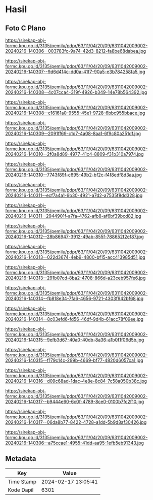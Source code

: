 # Hasil

## Foto C Plano

https://sirekap-obj-formc.kpu.go.id/3135/pemilu/pdpr/63/11/04/20/09/6311042009002-20240216-140306--003783fc-9a74-42d3-8212-fa8be68dabea.jpg

https://sirekap-obj-formc.kpu.go.id/3135/pemilu/pdpr/63/11/04/20/09/6311042009002-20240216-140307--9d6d414c-dd0a-41f7-90a5-e3b784258fa5.jpg

https://sirekap-obj-formc.kpu.go.id/3135/pemilu/pdpr/63/11/04/20/09/6311042009002-20240216-140308--4c07cca4-319f-4926-b349-14e78b564392.jpg

https://sirekap-obj-formc.kpu.go.id/3135/pemilu/pdpr/63/11/04/20/09/6311042009002-20240216-140308--c16161a0-9555-45e1-9728-6bbc955bbace.jpg

https://sirekap-obj-formc.kpu.go.id/3135/pemilu/pdpr/63/11/04/20/09/6311042009002-20240216-140309--2091ff69-c1d7-4a08-8aa1-6f9c80a251df.jpg

https://sirekap-obj-formc.kpu.go.id/3135/pemilu/pdpr/63/11/04/20/09/6311042009002-20240216-140310--2f0a8d89-4977-41c4-8809-f31b310a7974.jpg

https://sirekap-obj-formc.kpu.go.id/3135/pemilu/pdpr/63/11/04/20/09/6311042009002-20240216-140310--7743f89f-c695-49b2-bf2c-f4f8edf8d3aa.jpg

https://sirekap-obj-formc.kpu.go.id/3135/pemilu/pdpr/63/11/04/20/09/6311042009002-20240216-140311--ecf7a4a1-9b30-4921-a7d2-a7535f8dd328.jpg

https://sirekap-obj-formc.kpu.go.id/3135/pemilu/pdpr/63/11/04/20/09/6311042009002-20240216-140311--2944901f-a7fa-4762-afb8-af6bf39bcd82.jpg

https://sirekap-obj-formc.kpu.go.id/3135/pemilu/pdpr/63/11/04/20/09/6311042009002-20240216-140312--28b86947-3912-49ab-855f-788652f2ef87.jpg

https://sirekap-obj-formc.kpu.go.id/3135/pemilu/pdpr/63/11/04/20/09/6311042009002-20240216-140313--022d3674-4eb9-4800-bf15-acc413985d51.jpg

https://sirekap-obj-formc.kpu.go.id/3135/pemilu/pdpr/63/11/04/20/09/6311042009002-20240216-140313--291b07cd-8ba2-4708-866d-a23ceb957fe6.jpg

https://sirekap-obj-formc.kpu.go.id/3135/pemilu/pdpr/63/11/04/20/09/6311042009002-20240216-140314--fb818e34-7fa6-4656-9721-4303f942bf68.jpg

https://sirekap-obj-formc.kpu.go.id/3135/pemilu/pdpr/63/11/04/20/09/6311042009002-20240216-140314--8c03efd6-fd56-46df-9d4b-61acc78f09ee.jpg

https://sirekap-obj-formc.kpu.go.id/3135/pemilu/pdpr/63/11/04/20/09/6311042009002-20240216-140315--9efb3d67-40a0-40db-8a36-a1b0f1f06d5b.jpg

https://sirekap-obj-formc.kpu.go.id/3135/pemilu/pdpr/63/11/04/20/09/6311042009002-20240216-140315--f179c14c-299b-4669-bf77-4820d6057ca1.jpg

https://sirekap-obj-formc.kpu.go.id/3135/pemilu/pdpr/63/11/04/20/09/6311042009002-20240216-140316--d09c68ad-1dac-4e8e-8c84-7c58a050b38c.jpg

https://sirekap-obj-formc.kpu.go.id/3135/pemilu/pdpr/63/11/04/20/09/6311042009002-20240216-140317--b9444e60-6c0f-4789-8ce0-0100b7fc2f10.jpg

https://sirekap-obj-formc.kpu.go.id/3135/pemilu/pdpr/63/11/04/20/09/6311042009002-20240216-140317--06da8b77-8422-4728-a1dd-5b9d8af30426.jpg

https://sirekap-obj-formc.kpu.go.id/3135/pemilu/pdpr/63/11/04/20/09/6311042009002-20240216-140306--a75ccae1-4955-41dd-aa95-1efb5eb91343.jpg


## Metadata

| Key        | Value               |
| ---------- | ------------------- |
| Time Stamp | 2024-02-17 13:05:41 |
| Kode Dapil | 6301                |



